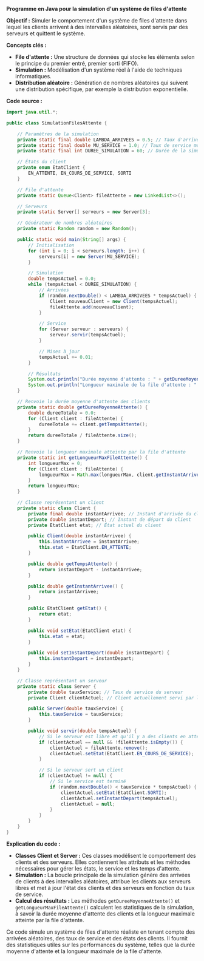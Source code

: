 **Programme en Java pour la simulation d'un système de files d'attente**

**Objectif :** Simuler le comportement d'un système de files d'attente dans lequel les clients arrivent à des intervalles aléatoires, sont servis par des serveurs et quittent le système.

**Concepts clés :**

* **File d'attente :** Une structure de données qui stocke les éléments selon le principe du premier entré, premier sorti (FIFO).
* **Simulation :** Modélisation d'un système réel à l'aide de techniques informatiques.
* **Distribution aléatoire :** Génération de nombres aléatoires qui suivent une distribution spécifique, par exemple la distribution exponentielle.

**Code source :**

```java
import java.util.*;

public class SimulationFilesAttente {

    // Paramètres de la simulation
    private static final double LAMBDA_ARRIVEES = 0.5; // Taux d'arrivées moyen (clients/minute)
    private static final double MU_SERVICE = 1.0; // Taux de service moyen (clients/minute)
    private static final int DUREE_SIMULATION = 60; // Durée de la simulation (minutes)

    // États du client
    private enum EtatClient {
        EN_ATTENTE, EN_COURS_DE_SERVICE, SORTI
    }

    // File d'attente
    private static Queue<Client> fileAttente = new LinkedList<>();

    // Serveurs
    private static Server[] serveurs = new Server[3];

    // Générateur de nombres aléatoires
    private static Random random = new Random();

    public static void main(String[] args) {
        // Initialisation
        for (int i = 0; i < serveurs.length; i++) {
            serveurs[i] = new Server(MU_SERVICE);
        }

        // Simulation
        double tempsActuel = 0.0;
        while (tempsActuel < DUREE_SIMULATION) {
            // Arrivées
            if (random.nextDouble() < LAMBDA_ARRIVEES * tempsActuel) {
                Client nouveauClient = new Client(tempsActuel);
                fileAttente.add(nouveauClient);
            }

            // Service
            for (Server serveur : serveurs) {
                serveur.servir(tempsActuel);
            }

            // Mises à jour
            tempsActuel += 0.01;
        }

        // Résultats
        System.out.println("Durée moyenne d'attente : " + getDureeMoyenneAttente());
        System.out.println("Longueur maximale de la file d'attente : " + getLongueurMaxFileAttente());
    }

    // Renvoie la durée moyenne d'attente des clients
    private static double getDureeMoyenneAttente() {
        double dureeTotale = 0.0;
        for (Client client : fileAttente) {
            dureeTotale += client.getTempsAttente();
        }
        return dureeTotale / fileAttente.size();
    }

    // Renvoie la longueur maximale atteinte par la file d'attente
    private static int getLongueurMaxFileAttente() {
        int longueurMax = 0;
        for (Client client : fileAttente) {
            longueurMax = Math.max(longueurMax, client.getInstantArrivee());
        }
        return longueurMax;
    }

    // Classe représentant un client
    private static class Client {
        private final double instantArrivee; // Instant d'arrivée du client
        private double instantDepart; // Instant de départ du client
        private EtatClient etat; // État actuel du client

        public Client(double instantArrivee) {
            this.instantArrivee = instantArrivee;
            this.etat = EtatClient.EN_ATTENTE;
        }

        public double getTempsAttente() {
            return instantDepart - instantArrivee;
        }

        public double getInstantArrivee() {
            return instantArrivee;
        }

        public EtatClient getEtat() {
            return etat;
        }

        public void setEtat(EtatClient etat) {
            this.etat = etat;
        }

        public void setInstantDepart(double instantDepart) {
            this.instantDepart = instantDepart;
        }
    }

    // Classe représentant un serveur
    private static class Server {
        private double tauxService; // Taux de service du serveur
        private Client clientActuel; // Client actuellement servi par le serveur

        public Server(double tauxService) {
            this.tauxService = tauxService;
        }

        public void servir(double tempsActuel) {
            // Si le serveur est libre et qu'il y a des clients en attente
            if (clientActuel == null && !fileAttente.isEmpty()) {
                clientActuel = fileAttente.remove();
                clientActuel.setEtat(EtatClient.EN_COURS_DE_SERVICE);
            }

            // Si le serveur sert un client
            if (clientActuel != null) {
                // Si le service est terminé
                if (random.nextDouble() < tauxService * tempsActuel) {
                    clientActuel.setEtat(EtatClient.SORTI);
                    clientActuel.setInstantDepart(tempsActuel);
                    clientActuel = null;
                }
            }
        }
    }
}
```

**Explication du code :**

* **Classes Client et Server :** Ces classes modélisent le comportement des clients et des serveurs. Elles contiennent les attributs et les méthodes nécessaires pour gérer les états, le service et les temps d'attente.
* **Simulation :** La boucle principale de la simulation génère des arrivées de clients à des intervalles aléatoires, attribue les clients aux serveurs libres et met à jour l'état des clients et des serveurs en fonction du taux de service.
* **Calcul des résultats :** Les méthodes `getDureeMoyenneAttente()` et `getLongueurMaxFileAttente()` calculent les statistiques de la simulation, à savoir la durée moyenne d'attente des clients et la longueur maximale atteinte par la file d'attente.

Ce code simule un système de files d'attente réaliste en tenant compte des arrivées aléatoires, des taux de service et des états des clients. Il fournit des statistiques utiles sur les performances du système, telles que la durée moyenne d'attente et la longueur maximale de la file d'attente.